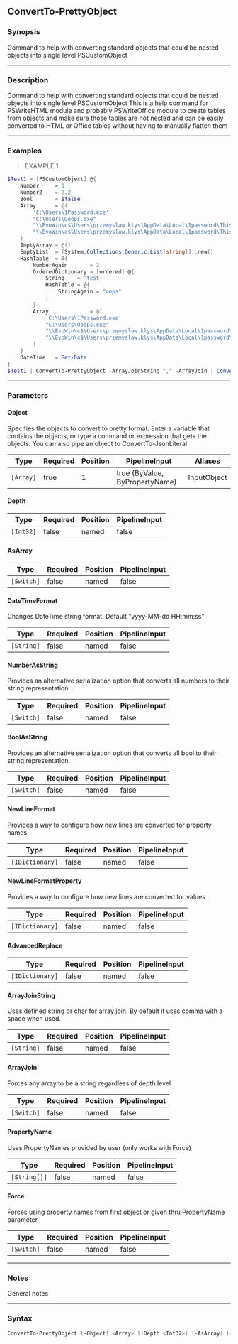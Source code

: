 ConvertTo-PrettyObject
----------------------

### Synopsis
Command to help with converting standard objects that could be nested objects into single level PSCustomObject

---

### Description

Command to help with converting standard objects that could be nested objects into single level PSCustomObject
This is a help command for PSWriteHTML module and probably PSWriteOffice module to create tables from objects
and make sure those tables are not nested and can be easily converted to HTML or Office tables without having to manually flatten them

---

### Examples
> EXAMPLE 1

```PowerShell
$Test1 = [PSCustomObject] @{
    Number     = 1
    Number2    = 2.2
    Bool       = $false
    Array      = @(
        'C:\Users\1Password.exe'
        "C:\Users\Ooops.exe"
        "\\EvoWin\c$\Users\przemyslaw klys\AppData\Local\1password\This is other\7\1Password.exe"
        "\\EvoWin\c$\Users\przemyslaw.klys\AppData\Local\1password\This is other\7\1Password.exe"
    )
    EmptyArray = @()
    EmptyList  = [System.Collections.Generic.List[string]]::new()
    HashTable  = @{
        NumberAgain       = 2
        OrderedDictionary = [ordered] @{
            String    = 'test'
            HashTable = @{
                StringAgain = "oops"
            }
        }
        Array             = @(
            'C:\Users\1Password.exe'
            "C:\Users\Ooops.exe"
            "\\EvoWin\c$\Users\przemyslaw klys\AppData\Local\1password\This is other\7\1Password.exe"
            "\\EvoWin\c$\Users\przemyslaw.klys\AppData\Local\1password\This is other\7\1Password.exe"
        )
    }
    DateTime   = Get-Date
}
$Test1 | ConvertTo-PrettyObject -ArrayJoinString "," -ArrayJoin | ConvertTo-Json | ConvertFrom-Json
```

---

### Parameters
#### **Object**
Specifies the objects to convert to pretty format. Enter a variable that contains the objects, or type a command or expression that gets the objects. You can also pipe an object to ConvertTo-JsonLiteral

|Type     |Required|Position|PipelineInput                 |Aliases    |
|---------|--------|--------|------------------------------|-----------|
|`[Array]`|true    |1       |true (ByValue, ByPropertyName)|InputObject|

#### **Depth**

|Type     |Required|Position|PipelineInput|
|---------|--------|--------|-------------|
|`[Int32]`|false   |named   |false        |

#### **AsArray**

|Type      |Required|Position|PipelineInput|
|----------|--------|--------|-------------|
|`[Switch]`|false   |named   |false        |

#### **DateTimeFormat**
Changes DateTime string format. Default "yyyy-MM-dd HH:mm:ss"

|Type      |Required|Position|PipelineInput|
|----------|--------|--------|-------------|
|`[String]`|false   |named   |false        |

#### **NumberAsString**
Provides an alternative serialization option that converts all numbers to their string representation.

|Type      |Required|Position|PipelineInput|
|----------|--------|--------|-------------|
|`[Switch]`|false   |named   |false        |

#### **BoolAsString**
Provides an alternative serialization option that converts all bool to their string representation.

|Type      |Required|Position|PipelineInput|
|----------|--------|--------|-------------|
|`[Switch]`|false   |named   |false        |

#### **NewLineFormat**
Provides a way to configure how new lines are converted for property names

|Type           |Required|Position|PipelineInput|
|---------------|--------|--------|-------------|
|`[IDictionary]`|false   |named   |false        |

#### **NewLineFormatProperty**
Provides a way to configure how new lines are converted for values

|Type           |Required|Position|PipelineInput|
|---------------|--------|--------|-------------|
|`[IDictionary]`|false   |named   |false        |

#### **AdvancedReplace**

|Type           |Required|Position|PipelineInput|
|---------------|--------|--------|-------------|
|`[IDictionary]`|false   |named   |false        |

#### **ArrayJoinString**
Uses defined string or char for array join. By default it uses comma with a space when used.

|Type      |Required|Position|PipelineInput|
|----------|--------|--------|-------------|
|`[String]`|false   |named   |false        |

#### **ArrayJoin**
Forces any array to be a string regardless of depth level

|Type      |Required|Position|PipelineInput|
|----------|--------|--------|-------------|
|`[Switch]`|false   |named   |false        |

#### **PropertyName**
Uses PropertyNames provided by user (only works with Force)

|Type        |Required|Position|PipelineInput|
|------------|--------|--------|-------------|
|`[String[]]`|false   |named   |false        |

#### **Force**
Forces using property names from first object or given thru PropertyName parameter

|Type      |Required|Position|PipelineInput|
|----------|--------|--------|-------------|
|`[Switch]`|false   |named   |false        |

---

### Notes
General notes

---

### Syntax
```PowerShell
ConvertTo-PrettyObject [-Object] <Array> [-Depth <Int32>] [-AsArray] [-DateTimeFormat <String>] [-NumberAsString] [-BoolAsString] [-NewLineFormat <IDictionary>] [-NewLineFormatProperty <IDictionary>] [-AdvancedReplace <IDictionary>] [-ArrayJoinString <String>] [-ArrayJoin] [-PropertyName <String[]>] [-Force] [<CommonParameters>]
```
